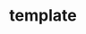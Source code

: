 ---
title: template
description: Package Title
maintainer: Leo Lahti <leo.lahti@iki.fi>
link: http://github.com/ropengov/template
github: https://github.com/rOpenGov/template
bugreports: https://github.com/ropengov/template/issues
category: ropengov
---